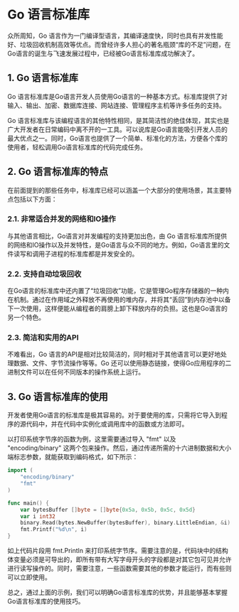 # Go 语言标准库

众所周知，Go 语言作为一门编译型语言，其编译速度快，同时也具有并发性能好、垃圾回收机制高效等优点。而曾经许多人担心的著名瓶颈“库的不足”问题，在Go语言的诞生与飞速发展过程中，已经被Go语言标准库成功解决了。

## 1. Go 语言标准库

Go 语言标准库是Go语言开发人员使用Go语言的一种基本方式。标准库提供了对输入、输出、加密、数据库连接、网站连接、管理程序主机等许多任务的支持。

Go 语言标准库与该编程语言的其他特性相同，是其简洁性的绝佳体现，其实也是广大开发者在日常编码中离不开的一工具。可以说库是Go语言能吸引开发人员的最大优点之一。同时，Go语言也提供了一个简单、标准化的方法，方便各个库的使用者，轻松调用Go语言标准库的代码完成任务。

## 2. Go 语言标准库的特点

在前面提到的那些任务中，标准库已经可以涵盖一个大部分的使用场景，其主要特点包括以下方面：

### 2.1. 非常适合并发的网络和IO操作

与其他语言相比，Go语言对并发编程的支持更加出色，由 Go 语言标准库所提供的网络和IO操作以及并发特性，是Go语言与众不同的地方。例如，Go语言里的文件读写和调用子进程的标准库都是并发安全的。

### 2.2. 支持自动垃圾回收

在Go语言的标准库中还内置了“垃圾回收”功能，它是管理Go程序存储器的一种内在机制。通过在作用域之外释放不再使用的堆内存，并将其“丢回”到内存池中以备下一次使用，这样便能从编程者的肩膀上卸下释放内存的负担。这也是Go语言的另一个特色。

### 2.3. 简洁和实用的API

不难看出，Go 语言的API是相对比较简洁的，同时相对于其他语言可以更好地处理数据、文件、字节流操作等等。Go 还可以使用静态链接，使得Go应用程序的二进制文件可以在任何不同版本的操作系统上运行。

## 3. Go 语言标准库的使用

开发者使用Go语言的标准库是极其容易的。对于要使用的库，只需将它导入到程序的源代码中，并在代码中实例化或调用库中的函数或方法即可。

以打印系统字节序的函数为例，这里需要通过导入 "fmt" 以及 "encoding/binary" 这两个包来操作。然后，通过传递所需的十六进制数据和大小端标志参数，就能获取到编码格式，如下所示： 

```go
import (
	"encoding/binary"
	"fmt"
)

func main() {
	var bytesBuffer []byte = []byte{0x5a, 0x5b, 0x5c, 0x5d}
	var i int32
	binary.Read(bytes.NewBuffer(bytesBuffer), binary.LittleEndian, &i)
	fmt.Printf("%d\n", i)
}
```

如上代码片段用 fmt.Println 来打印系统字节序。需要注意的是，代码块中的结构体变量必须是可导出的，即所有带有大写字母开头的字段都是对其它包可见并允许进行读写操作的。同时，需要注意，一些函数需要其他的参数才能运行，而有些则可以立即使用。

总之，通过上面的示例，我们可以明确Go语言标准库的优势，并且能够基本掌握Go语言标准库的使用技巧。